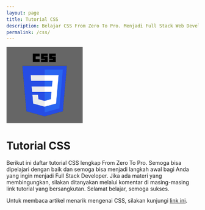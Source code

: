 ```yaml
---
layout: page
title: Tutorial CSS
description: Belajar CSS From Zero To Pro. Menjadi Full Stack Web Developer. Ayo buruan belajar disini, gratis lohh.
permalink: /css/
---
```


<img class="img-rounded" src="/assets/img/uploads/css.png" alt="CSS" width="200">

# Tutorial CSS

Berikut ini daftar tutorial CSS lengkap From Zero To Pro. Semoga bisa dipelajari dengan baik dan semoga bisa menjadi langkah awal bagi Anda yang ingin menjadi Full Stack Developer. Jika ada materi yang membingungkan, silakan ditanyakan melalui komentar di masing-masing link tutorial yang bersangkutan. Selamat belajar, semoga sukses. 

Untuk membaca artikel menarik mengenai CSS, silakan kunjungi [link ini](/tags/#css).
